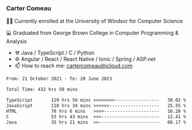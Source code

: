 ### Carter Comeau

🙋‍♂️ Currently enrolled at the University of Windsor for Computer Science

💻 Graduated from George Brown College in Computer Programming & Analysis

- ⚒️ Java / TypeScript / C / Python
- ⚙️ Angular / React / React Native / Ionic / Spring / ASP.net
- 📫 How to reach me: cartercomeau@icloud.com

<!--START_SECTION:waka-->

```txt
From: 21 October 2021 - To: 20 June 2023

Total Time: 432 hrs 50 mins

TypeScript       129 hrs 56 mins >>>>>>>>-----------------   30.02 %
JavaScript       110 hrs 34 mins >>>>>>-------------------   25.55 %
HTML             70 hrs 6 mins   >>>>---------------------   16.20 %
C                53 hrs 43 mins  >>>----------------------   12.41 %
Java             35 hrs 21 mins  >>-----------------------   08.17 %
```

<!--END_SECTION:waka-->
